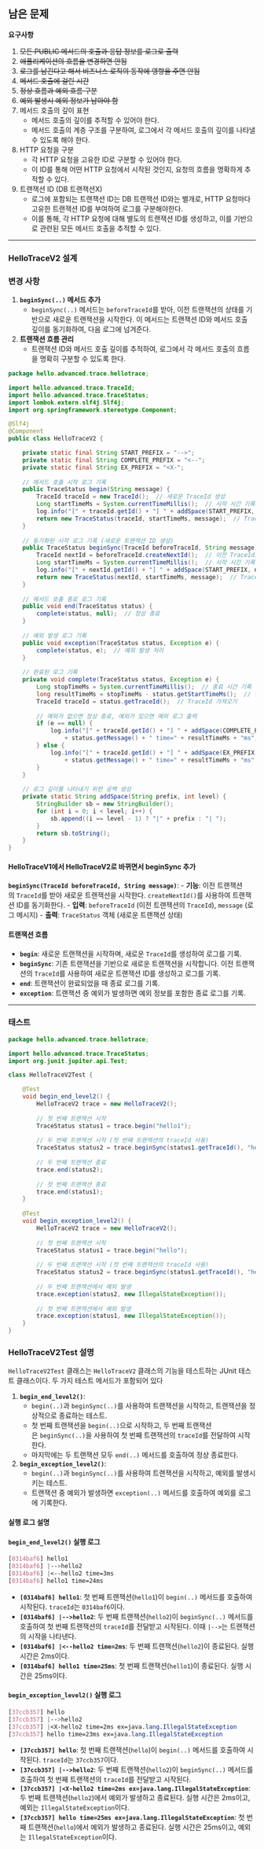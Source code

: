## 남은 문제

**요구사항**
1. ~~모든 PUBLIC 메서드의 호출과 응답 정보를 로그로 출력~~
2. ~~애플리케이션의 흐름을 변경하면 안됨~~
3. ~~로그를 남긴다고 해서 비즈니스 로직의 동작에 영향을 주면 안됨~~
4. ~~메서드 호출에 걸린 시간~~
5. ~~정상 흐름과 예외 흐름 구분~~
6. ~~예외 발생시 예외 정보가 남아야 함~~
7. 메서드 호출의 깊이 표현
	- 메서드 호출의 깊이를 추적할 수 있어야 한다.
	- 메서드 호출의 계층 구조를 구분하여, 로그에서 각 메서드 호출의 깊이를 나타낼 수 있도록 해야 한다.
8. HTTP 요청을 구분
	- 각 HTTP 요청을 고유한 ID로 구분할 수 있어야 한다.
	- 이 ID를 통해 어떤 HTTP 요청에서 시작된 것인지, 요청의 흐름을 명확하게 추적할 수 있다.
9. 트랜잭션 ID (DB 트랜잭션X)
	- 로그에 포함되는 트랜잭션 ID는 DB 트랜잭션 ID와는 별개로, HTTP 요청마다 고유한 트랜잭션 ID를 부여하여 로그를 구분해야한다.
	- 이를 통해, 각 HTTP 요청에 대해 별도의 트랜잭션 ID를 생성하고, 이를 기반으로 관련된 모든 메서드 호출을 추적할 수 있다.
---
### HelloTraceV2 설계

### 변경 사항
1. **`beginSync(..)` 메서드 추가**
    - `beginSync(..)` 메서드는 `beforeTraceId`를 받아, 이전 트랜잭션의 상태를 기반으로 새로운 트랜잭션을 시작한다. 이 메서드는 트랜잭션 ID와 메서드 호출 깊이를 동기화하여, 다음 로그에 넘겨준다.
2. **트랜잭션 흐름 관리**
    - 트랜잭션 ID와 메서드 호출 깊이를 추적하여, 로그에서 각 메서드 호출의 흐름을 명확히 구분할 수 있도록 한다.

```java
package hello.advanced.trace.hellotrace;

import hello.advanced.trace.TraceId;
import hello.advanced.trace.TraceStatus;
import lombok.extern.slf4j.Slf4j;
import org.springframework.stereotype.Component;

@Slf4j
@Component
public class HelloTraceV2 {

    private static final String START_PREFIX = "-->";
    private static final String COMPLETE_PREFIX = "<--";
    private static final String EX_PREFIX = "<X-";
    
    // 메서드 호출 시작 로그 기록
    public TraceStatus begin(String message) {
        TraceId traceId = new TraceId();  // 새로운 TraceId 생성
        Long startTimeMs = System.currentTimeMillis();  // 시작 시간 기록
        log.info("[" + traceId.getId() + "] " + addSpace(START_PREFIX, traceId.getLevel()) + message);
        return new TraceStatus(traceId, startTimeMs, message);  // TraceStatus 반환
    }
    
    // 동기화된 시작 로그 기록 (새로운 트랜잭션 ID 생성)
    public TraceStatus beginSync(TraceId beforeTraceId, String message) {
        TraceId nextId = beforeTraceId.createNextId();  // 이전 TraceId로부터 새로운 TraceId 생성
        Long startTimeMs = System.currentTimeMillis();  // 시작 시간 기록
        log.info("[" + nextId.getId() + "] " + addSpace(START_PREFIX, nextId.getLevel()) + message);
        return new TraceStatus(nextId, startTimeMs, message);  // TraceStatus 반환
    }
    
    // 메서드 호출 종료 로그 기록
    public void end(TraceStatus status) {
        complete(status, null);  // 정상 종료
    }
    
    // 예외 발생 로그 기록
    public void exception(TraceStatus status, Exception e) {
        complete(status, e);  // 예외 발생 처리
    }
    
    // 완료된 로그 기록
    private void complete(TraceStatus status, Exception e) {
        Long stopTimeMs = System.currentTimeMillis();  // 종료 시간 기록
        long resultTimeMs = stopTimeMs - status.getStartTimeMs();  // 실행 시간 계산
        TraceId traceId = status.getTraceId();  // TraceId 가져오기
        
        // 예외가 없으면 정상 종료, 예외가 있으면 예외 로그 출력
        if (e == null) {
            log.info("[" + traceId.getId() + "] " + addSpace(COMPLETE_PREFIX, traceId.getLevel()) 
                + status.getMessage() + " time=" + resultTimeMs + "ms");
        } else {
            log.info("[" + traceId.getId() + "] " + addSpace(EX_PREFIX, traceId.getLevel()) 
                + status.getMessage() + " time=" + resultTimeMs + "ms" + " ex=" + e);
        }
    }
    
    // 로그 깊이를 나타내기 위한 공백 생성
    private static String addSpace(String prefix, int level) {
        StringBuilder sb = new StringBuilder();
        for (int i = 0; i < level; i++) {
            sb.append((i == level - 1) ? "|" + prefix : "| ");
        }
        return sb.toString();
    }
}
```
#### HelloTraceV1에서 HelloTraceV2로 바뀌면서 beginSync 추가

**`beginSync(TraceId beforeTraceId, String message)`**:
    - **기능**: 이전 트랜잭션의 `TraceId`를 받아 새로운 트랜잭션을 시작한다. `createNextId()`를 사용하여 트랜잭션 ID를 동기화한다.
    - **입력**: `beforeTraceId` (이전 트랜잭션의 `TraceId`), `message` (로그 메시지)
    - **출력**: `TraceStatus` 객체 (새로운 트랜잭션 상태)

#### 트랜잭션 흐름
- **`begin`**: 새로운 트랜잭션을 시작하며, 새로운 `TraceId`를 생성하여 로그를 기록.
- **`beginSync`**: 기존 트랜잭션을 기반으로 새로운 트랜잭션을 시작합니다. 이전 트랜잭션의 `TraceId`를 사용하여 새로운 트랜잭션 ID를 생성하고 로그를 기록.
- **`end`**: 트랜잭션이 완료되었을 때 종료 로그를 기록.
- **`exception`**: 트랜잭션 중 예외가 발생하면 예외 정보를 포함한 종료 로그를 기록.
---
### 태스트 
```java
package hello.advanced.trace.hellotrace;

import hello.advanced.trace.TraceStatus;
import org.junit.jupiter.api.Test;

class HelloTraceV2Test {

    @Test
    void begin_end_level2() {
        HelloTraceV2 trace = new HelloTraceV2();
        
        // 첫 번째 트랜잭션 시작
        TraceStatus status1 = trace.begin("hello1");
        
        // 두 번째 트랜잭션 시작 (첫 번째 트랜잭션의 traceId 사용)
        TraceStatus status2 = trace.beginSync(status1.getTraceId(), "hello2");
        
        // 두 번째 트랜잭션 종료
        trace.end(status2);
        
        // 첫 번째 트랜잭션 종료
        trace.end(status1);
    }
    
    @Test
    void begin_exception_level2() {
        HelloTraceV2 trace = new HelloTraceV2();
        
        // 첫 번째 트랜잭션 시작
        TraceStatus status1 = trace.begin("hello");
        
        // 두 번째 트랜잭션 시작 (첫 번째 트랜잭션의 traceId 사용)
        TraceStatus status2 = trace.beginSync(status1.getTraceId(), "hello2");
        
        // 두 번째 트랜잭션에서 예외 발생
        trace.exception(status2, new IllegalStateException());
        
        // 첫 번째 트랜잭션에서 예외 발생
        trace.exception(status1, new IllegalStateException());
    }
}
```
### HelloTraceV2Test 설명
`HelloTraceV2Test` 클래스는 `HelloTraceV2` 클래스의 기능을 테스트하는 JUnit 테스트 클래스이다. 두 가지 테스트 메서드가 포함되어 있다

1. **`begin_end_level2()`**:
    - `begin(..)`과 `beginSync(..)`를 사용하여 트랜잭션을 시작하고, 트랜잭션을 정상적으로 종료하는 테스트.
    - 첫 번째 트랜잭션을 `begin(..)`으로 시작하고, 두 번째 트랜잭션은 `beginSync(..)`을 사용하여 첫 번째 트랜잭션의 `traceId`를 전달하여 시작한다.
    - 마지막에는 두 트랜잭션 모두 `end(..)` 메서드를 호출하여 정상 종료한다.
2. **`begin_exception_level2()`**:
    - `begin(..)`과 `beginSync(..)`를 사용하여 트랜잭션을 시작하고, 예외를 발생시키는 테스트.
    - 트랜잭션 중 예외가 발생하면 `exception(..)` 메서드를 호출하여 예외를 로그에 기록한다.

#### 실행 로그 설명

#### `begin_end_level2()` 실행 로그
```scss
[0314baf6] hello1
[0314baf6] |-->hello2
[0314baf6] |<--hello2 time=3ms
[0314baf6] hello1 time=24ms
```
- **`[0314baf6] hello1`**: 첫 번째 트랜잭션(`hello1`)이 `begin(..)` 메서드를 호출하여 시작된다. `traceId`는 `0314baf6`이다.
- **`[0314baf6] |-->hello2`**: 두 번째 트랜잭션(`hello2`)이 `beginSync(..)` 메서드를 호출하여 첫 번째 트랜잭션의 `traceId`를 전달받고 시작된다. 이때 `|-->`는 트랜잭션의 시작을 나타낸다.
- **`[0314baf6] |<--hello2 time=2ms`**: 두 번째 트랜잭션(`hello2`)이 종료된다. 실행 시간은 2ms이다.
- **`[0314baf6] hello1 time=25ms`**: 첫 번째 트랜잭션(`hello1`)이 종료된다. 실행 시간은 25ms이다.

#### `begin_exception_level2()` 실행 로그
```scss
[37ccb357] hello
[37ccb357] |-->hello2
[37ccb357] |<X-hello2 time=2ms ex=java.lang.IllegalStateException
[37ccb357] hello time=23ms ex=java.lang.IllegalStateException
```
- **`[37ccb357] hello`**: 첫 번째 트랜잭션(`hello`)이 `begin(..)` 메서드를 호출하여 시작된다. `traceId`는 `37ccb357`이다.
- **`[37ccb357] |-->hello2`**: 두 번째 트랜잭션(`hello2`)이 `beginSync(..)` 메서드를 호출하여 첫 번째 트랜잭션의 `traceId`를 전달받고 시작된다.
- **`[37ccb357] |<X-hello2 time=2ms ex=java.lang.IllegalStateException`**: 두 번째 트랜잭션(`hello2`)에서 예외가 발생하고 종료된다. 실행 시간은 2ms이고, 예외는 `IllegalStateException`이다.
- **`[37ccb357] hello time=25ms ex=java.lang.IllegalStateException`**: 첫 번째 트랜잭션(`hello`)에서 예외가 발생하고 종료된다. 실행 시간은 25ms이고, 예외는 `IllegalStateException`이다.